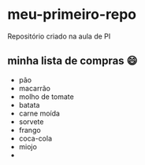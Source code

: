 # meu-primeiro-repo
Repositório criado na aula de PI

## minha lista de compras :smile:
- pão
- macarrão
- molho de tomate
- batata
- carne moída
- sorvete
- frango
- coca-cola
- miojo
- 